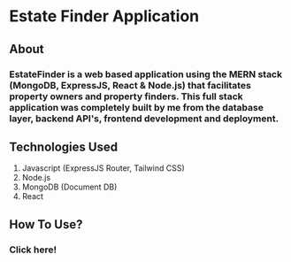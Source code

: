 # Estate Finder Application

## About
### EstateFinder is a web based application using the MERN stack (MongoDB, ExpressJS, React & Node.js) that facilitates property owners and property finders. This full stack application was completely built by me from the database layer, backend API's, frontend development and deployment. 

## Technologies Used
1. Javascript (ExpressJS Router, Tailwind CSS)
2. Node.js
3. MongoDB (Document DB)
4. React

## How To Use?
### Click here!
